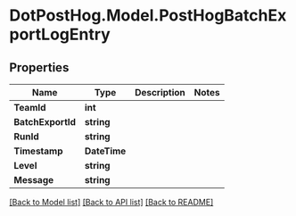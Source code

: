# DotPostHog.Model.PostHogBatchExportLogEntry

## Properties

Name | Type | Description | Notes
------------ | ------------- | ------------- | -------------
**TeamId** | **int** |  | 
**BatchExportId** | **string** |  | 
**RunId** | **string** |  | 
**Timestamp** | **DateTime** |  | 
**Level** | **string** |  | 
**Message** | **string** |  | 

[[Back to Model list]](../README.md#documentation-for-models) [[Back to API list]](../README.md#documentation-for-api-endpoints) [[Back to README]](../README.md)

